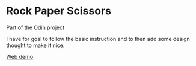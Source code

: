 # Rock Paper Scissors

Part of the [Odin project](https://www.theodinproject.com/lessons/foundations-rock-paper-scissors) 

I have for goal to follow the basic instruction and to then add some design thought to make it nice.

[Web demo](https://jeremie-r.github.io/rock-paper-scissors/)